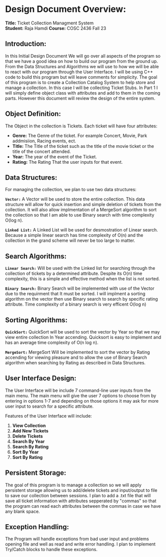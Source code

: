 # Design Document Overview:

**Title:** Ticket Collection Managment System  
**Student:** Raja Hamdi
**Course:** COSC 2436 Fall 23  

## Introduction:
In this Initial Design Document We will go over all aspects of the program so that we have a good idea on how to build our program from the ground up. From the Data Structures and Algorithms we will use to how we will be able to react with our program through the User Interface. I will be using C++ code to build this program but will leave comments for simplicity. The goal of this program is to create a Collection Catalog System to help store and manage a collection. In this case I will be collecting Ticket Stubs. In Part 1 I will simply define object class with attributes and add to them in the coming parts. However this document will review the design of the entire system.


## Object Definition:

The Object in the collection is Tickets. Each ticket will have four attributes:

- **Genre:** The Genre of the ticket. For example Concert, Movie, Park addmisiion, Racing events, ect.
- **Title:** The Title of the ticket such as the title of the movie ticket or the title of the concert attended.
- **Year:** The year of the event of the Ticket.
- **Rating:** The Rating That the user inputs for that event.

## Data Structures:

For managing the collection, we plan to use two data structures:

**`Vector:`** A Vector will be used to store the entire collection. This data structure will allow for quick insertion and simple deletion of tickets from the collection. It will also allow implmentation of a MergeSort algorithm to sort the collection so that I am able to use Binary search with time complexity O(log n).

**`Linked List:`** A Linked List will be used for desmostration of Linear search. Because a simple linear search has time complexity of O(n) and the collection in the grand scheme will never be too large to matter.

## Search Algorithms:

**`Linear Search:`** Will be used with the Linked list for searching through the collection of tickets by a determined attribute. Despite its O(n) time complexity, this is a simple and effective method when the list is not sorted.

**`Binary Search:`** Binary Search will be implemented with use of the Vector due to the requirment that It must be sorted. I will implment a sorting algorithm on the vector then use Binary search to search by specific rating attribute. Time complexity of a binary search is very efficent O(log n)

## Sorting Algorithms:

**`QuickSort:`** QuickSort will be used to sort the vector by Year so that we may view entire collection In Year accending. Quicksort is easy to implement and has an average time complexity of O(n log n).

**`MergeSort:`** MergeSort Will be implemented to sort the vector by Rating accending for viewing pleasure and to allow the use of Binary Search algorithm when searching by Rating as described in Data Structures. 

## User Interface Design:

The User Interface will be include 7 command-line user inputs from the main menu. The main menu will give the user 7 options to choose from by entering in options 1-7 and depending on those options it may ask for more user input to search for a specific attribute.

Features of the User Interface will include:

1. **View Collection**
2. **Add New Tickets**
3. **Delete Tickets**
4. **Search By Year**
5. **Search By Rating**
6. **Sort By Year**
7. **Sort By Rating**

## Persistent Storage:

The goal of this program is to manage a collection so we will apply persistent storage allowing us to add/delete tickets and input/output to file to save our collection between sessions. I plan to add a .txt file that will save all ticket information with attributes sepperated by "commas" so that the program can read each attributes between the commas in case we have any blank space.

## Exception Handling:

The Program will handle exceptions from bad user input and problems opening file and well as read and write error handling. I plan to implement Try/Catch blocks to handle these exceptions.
